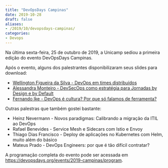 ```yaml
---
title: "DevOpsDays Campinas"
date: 2019-10-28
draft: false
aliases:
- /2019/10/devopsdays-campinas/
categories:
- Devops
---
```

Na última sexta-feira, 25 de outubro de 2019, a Unicamp sediou a primeira edição do evento DevOpsDays Campinas.

Após o evento, alguns dos palestrantes disponibilizaram seus slides para download:

* [Wellington Figueira da Silva - DevOps em times distribuídos](https://speakerdeck.com/wsilva/devops-em-times-distribuidos-devopsdays-campinas-2019)
* [Alessandra Monteiro - DevSecOps como estratégia para Jornadas by Design e by Default](https://github.com/Adolce/Eventos_2019/blob/master/DEVOPSDAYS_CAMPINAS_DEVOPS_para_Jornada_byDesign_by_Default.pdf)
* [Fernando Ike - DevOps é cultura? Por que só falamos de ferramenta?](https://speakerdeck.com/fernandoike/devops-e-cultura-por-que-so-falamos-de-ferramenta-110f8921-477b-41df-84a8-b59403ef99d3)

Outras palestras que também gostei bastante:

* Heinz Nevermann - Novos paradigmas: Calibrando a migração da ITIL ao DevOps
* Rafael Benevides - Service Mesh e Sidecars com Istio e Envoy
* Thiago Dias Francisco - Deploy de aplicações no Kubernetes com Helm, muito além do básico
* Mateus Prado - DevOps Engineers: por que é tão difícil contratar?

A programação completa do evento pode ser acessada em https://devopsdays.org/events/2019-campinas/program.


